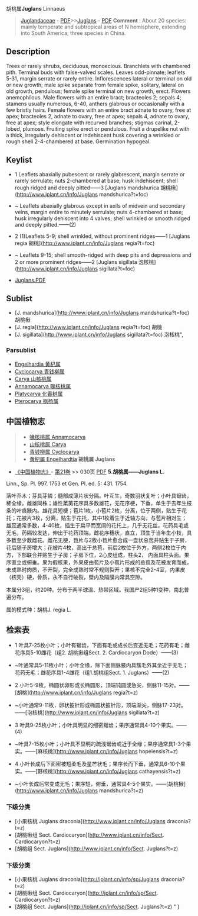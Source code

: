 胡桃属**Juglans** Linnaeus

> [Juglandaceae](http://www.iplant.cn/info/Juglandaceae?t=foc) - [PDF](http://www.iplant.cn/foc/pdf/Juglandaceae.pdf)>>[Juglans](http://www.iplant.cn/info/Juglans?t=foc) - [PDF](http://www.iplant.cn/foc/pdf/Juglans.pdf)
> **Comment** : 
> About 20 species: mainly temperate and subtropical areas of N hemisphere, extending into South America; three species in China.

## Description

Trees or rarely shrubs, deciduous, monoecious. Branchlets with chambered pith. Terminal buds with false-valved scales. Leaves odd-pinnate; leaflets 5-31, margin serrate or rarely entire. Inflorescences lateral or terminal on old or new growth; male spike separate from female spike, solitary, lateral on old growth, pendulous; female spike terminal on new growth, erect. Flowers anemophilous. Male flowers with an entire bract; bracteoles 2; sepals 4; stamens usually numerous, 6-40, anthers glabrous or occasionally with a few bristly hairs. Female flowers with an entire bract adnate to ovary, free at apex; bracteoles 2, adnate to ovary, free at apex; sepals 4, adnate to ovary, free at apex; style elongate with recurved branches; stigmas carinal, 2-lobed, plumose. Fruiting spike erect or pendulous. Fruit a drupelike nut with a thick, irregularly dehiscent or indehiscent husk covering a wrinkled or rough shell 2-4-chambered at base. Germination hypogeal.
## Keylist

* 1 Leaflets abaxially pubescent or rarely glabrescent, margin serrate or rarely serrulate; nuts 2-chambered at base; husk indehiscent; shell rough ridged and deeply pitted——3 [Juglans mandshurica 胡桃楸](http://www.iplant.cn/info/Juglans mandshurica?t=foc)
* ~ Leaflets abaxially glabrous except in axils of midvein and secondary veins, margin entire to minutely serrulate; nuts 4-chambered at base; husk irregularly dehiscent into 4 valves; shell wrinkled or smooth ridged and deeply pitted.——(2)

* 2 (1)Leaflets 5-9; shell wrinkled, without prominent ridges——1 [Juglans regia 胡桃](http://www.iplant.cn/info/Juglans regia?t=foc)
* ~ Leaflets 9-15; shell smooth-ridged with deep pits and depressions and 2 or more prominent ridges——2 [Juglans sigillata 泡核桃](http://www.iplant.cn/info/Juglans sigillata?t=foc)
* [Juglans.PDF](http://www.iplant.cn/foc/pdf/Juglans.pdf)

## Sublist

* [J.  mandshurica](http://www.iplant.cn/info/Juglans mandshurica?t=foc)
 胡桃楸
* [J.  regia](http://www.iplant.cn/info/Juglans regia?t=foc)
 胡桃
* [J.  sigillata](http://www.iplant.cn/info/Juglans sigillata?t=foc) 泡核桃",

### Parsublist

* [Engelhardia  黄杞属](http://www.iplant.cn/info/Engelhardia?t=foc)
* [Cyclocarya  青钱柳属](http://www.iplant.cn/info/Cyclocarya?t=foc)
* [Carya  山核桃属](http://www.iplant.cn/info/Carya?t=foc)
* [Annamocarya  喙核桃属](http://www.iplant.cn/info/Annamocarya?t=foc)
* [Platycarya  化香树属](http://www.iplant.cn/info/Platycarya?t=foc)
* [Pterocarya  枫杨属](http://www.iplant.cn/info/Pterocarya?t=foc)
## 中国植物志

> * [喙核桃属  Annamocarya](Annamocarya-喙核桃属.md)
> * [山核桃属  Carya](Carya-山核桃属.md)
> * [青钱柳属  Cyclocarya](http://www.iplant.cn/info/Cyclocarya?t=z)
> * [黄杞属  Engelhardtia](http://www.iplant.cn/info/Engelhardtia?t=z)
**胡桃属 Juglans**

* [《中国植物志》](http://www.iplant.cn/frps)- [第21卷](http://www.iplant.cn/frps/vol/21) >> 030页 [PDF](http://www.iplant.cn/frps/pdf/21/030y.pdf)
**5.胡桃属——Juglans L.**

Linn., Sp. Pl. 997. 1753 et Gen. Pl. ed. 5: 431. 1754.

落叶乔木；芽具芽鳞；髓部成薄片状分隔。叶互生，奇数羽状复叶；小叶具锯齿，稀全缘。雌雄同株；雄性葇荑花序具多数雄花，无花序梗，下垂，单生于去年生枝条的叶痕腋内。雄花具短梗；苞片1枚，小苞片2枚，分离，位于两侧，贴生于花托；花被片3枚，分离，贴生于花托，其中1枚着生于近轴方向，与苞片相对生；雄蕊通常多数，4-40枚，插生于扁平而宽阔的花托上，几乎无花丝，花药具毛或无毛，药隔较发达，伸出于花药顶端。雌花序穗状，直立，顶生于当年生小枝，具多数至少数雌花。雌花无梗，苞片与2枚小苞片愈合成一壶状总苞并贴生于子房，花后随子房增大；花被片4枚，高出于总苞，前后2枚位于外方，两侧2枚位于内方，下部联合并贴生于子房；子房下位，2心皮组成，柱头2， 内面具柱头面。果序直立或俯垂。果为假核果，外果皮由苞片及小苞片形成的总苞及花被发育而成，未成熟时肉质，不开裂，完全成熟时常不规则裂开；果核不完全2-4室，内果皮（核壳）硬，骨质，永不自行破裂，壁内及隔膜内常具空隙。

本属分3组，约20种。分布于两半球温、热带区域。我国产2组5种1变种，南北普遍分布。

属的模式种：胡桃J. regia L.

## 检索表

* 1 叶具7-25枚小叶；小叶有锯齿，下面有毛或成长后变近无毛；花药有毛；雌花序具5-10雌花（组2. 胡桃揪组Sect. 2. Cardiocaryon Dode）——(3)
* ~叶通常具5-11枚小叶；小叶全缘，除下面侧脉腋内具簇毛外其余近于无毛；花药无毛；雌花序具1-4雌花（组1.胡桃组Sect. 1. Juglans）——(2)

* 2 小叶5-9枚，椭圆状卵形或长椭圆形，顶端钝圆或急尖，侧脉11-15对。——[胡桃](http://www.iplant.cn/info/Juglans regia?t=z)

* ~小叶通常9-11枚，卵状披针形或椭圆状披针形，顶端渐尖，侧脉17-23对。——[泡核桃](http://www.iplant.cn/info/Juglans sigillata?t=z)
* 3 叶具9-25枚小叶；小叶具明显的细密锯齿；果序通常具4-10个果实。——(4)
* ~叶具7-15枚小叶；小叶具不显明的疏浅锯齿或近于全缘；果序通常具1-3个果实。——[麻核桃](http://www.iplant.cn/info/Juglans hopeiensis?t=z)
* 4 小叶长成后下面密被短柔毛及星芒状毛；果序长而下垂，通常具6-10个果实。——[野核桃](http://www.iplant.cn/info/Juglans cathayensis?t=z)

* ~小叶长成后常变成无毛；果序短，俯垂，通常具4-5个果实。——[胡桃楸](http://www.iplant.cn/info/Juglans mandshurica?t=z)

### 下级分类
* [小果核桃  Juglans draconia](http://www.iplant.cn/info/Juglans draconia?t=z)
* [胡桃楸组  Sect. Cardiocaryon](http://www.iplant.cn/info/Sect. Cardiocaryon?t=z)
* [胡桃组  Sect. Juglans](http://www.iplant.cn/info/Sect. Juglans?t=z)

### 下级分类
* [小果核桃  Juglans draconia](http://iplant.cn/info/sp/Juglans draconia?t=z)
* [胡桃楸组  Sect. Cardiocaryon](http://iplant.cn/info/sp/Sect. Cardiocaryon?t=z)
* [胡桃组  Sect. Juglans](http://iplant.cn/info/sp/Sect. Juglans?t=z)
"
}